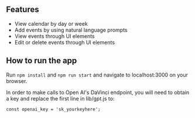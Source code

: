 ## Features

- View calendar by day or week
- Add events by using natural language prompts
- View events through UI elements
- Edit or delete events through UI elements

## How to run the app

Run `npm install` and `npm run start` and navigate to localhost:3000 on your browser.

In order to make calls to Open AI's DaVinci endpoint, you will need to obtain a key and replace the first line in lib/gpt.js to: 

```
const openai_key = 'sk_yourkeyhere';
```
